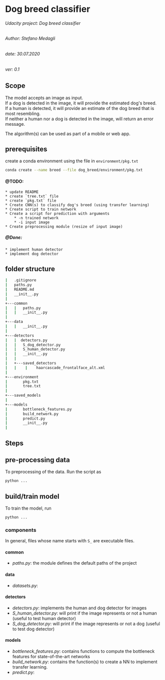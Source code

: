 # Dog breed classifier
###### Udacity project: Dog breed classifier
###### Author: Stefano Medagli
###### date: 30.07.2020
###### ver: 0.1

## Scope
The model accepts an image as input.
<br>
If a dog is detected in the image, it will provide the estimated dog's breed.
<br>
If a human is detected, it will provide an estimate of the dog breed that is most resembling.
<br>
If neither a human nor a dog is detected in the image, will return an error message.

The algorithm(s) can be used as part of a mobile or web app.


## prerequisites
create a conda environment using the file in `environment/pkg.txt`

```bash
conda create --name breed --file dog_breed/environment/pkg.txt
```
#### @TODO:
    * update README
    * create `tree.txt` file
    * create `pkg.txt` file
	* Create CNN(s) to classify dog's breed (using transfer learning)
	* Create script to train network
	* Create a script for prediction with arguments
		* -n trained network
		* -i input image
	* Create preprocessing module (resize of input image)
##### @Done:
    * implement human detector
	* implement dog detector

	

## folder structure
```bash
|   .gitignore
|   paths.py
|   README.md
|   __init__.py
|
+---common
|   |   paths.py
|   |   __init__.py
|       
+---data
|   |   __init__.py
|           
+---detectors
|   |  detectors.py
|   |   S_dog_detector.py
|   |   S_human_detector.py
|   |   __init__.py
|   |
|   +---saved_detectors
|   |    |    haarcascade_frontalface_alt.xml
|
+---environment
|       pkg.txt
|       tree.txt
|       
+---saved_models
|
+---models
|       bottleneck_features.py
|       build_network.py
|       predict.py
|       __init__.py
|       
```

## Steps

## pre-processing data
To preprocessing of the data.
Run the script as
```bash
python ...
```

## build/train model
To train the model, run
```bash
python ...
```

### components
In general, files whose name starts with `S_` are executable files.
#### common
* *paths.py*:
the module defines the default paths of the project

#### data
* *datasets.py*:


#### detectors
* *detectors.py*:
implements the human and dog detector for images
* *S_human_detector.py*:
will print if the image represents or not a human (useful to test human detector)
* *S_dog_detector.py*:
will print if the image represents or not a dog (useful to test dog detector)

#### models
* *bottleneck_features.py*:
contains functions to compute the bottleneck features for state-of-the-art networks
* *build_network.py*:
contains the function(s) to create a NN to implement transfer learning.
* *predict.py*:
